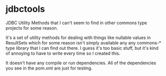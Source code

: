 jdbctools
=========

JDBC Utility Methods that I can't seem to find in other commons type projects for some reason.

It's a set of utility methods for dealing with things like nullable values in ResultSets which for some reason isn't simply available any any commons-* type library that I can find out there.  I guess it's too basic stuff, but it's kind of annoying to have to write every time so I created this.

It doesn't have any compile or run dependencies.  All of the dependencies you see in the pom.xml are just for testing.
